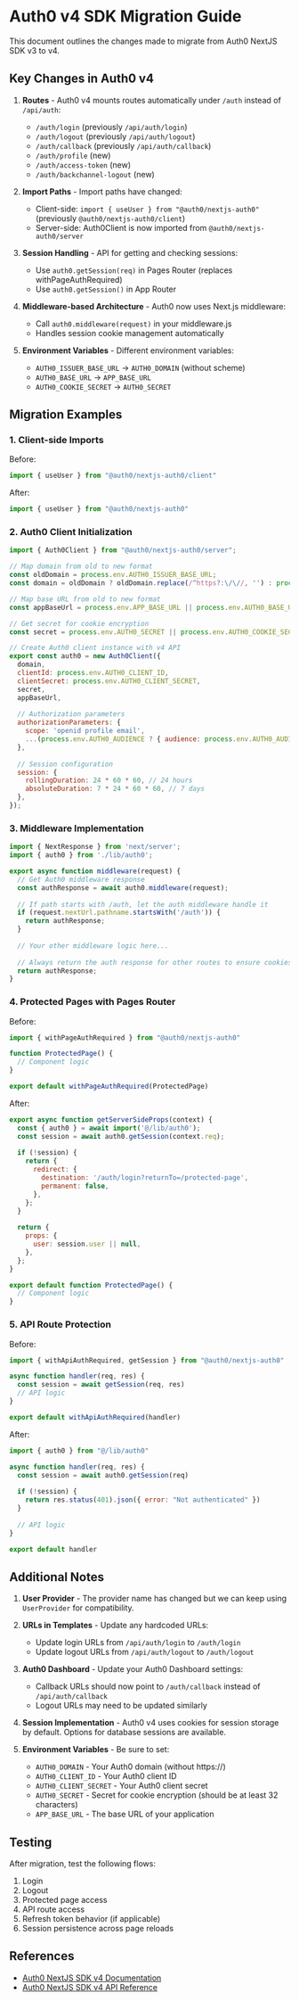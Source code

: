 # Auth0 v4 SDK Migration Guide

This document outlines the changes made to migrate from Auth0 NextJS SDK v3 to v4.

## Key Changes in Auth0 v4

1. **Routes** - Auth0 v4 mounts routes automatically under `/auth` instead of `/api/auth`:
   - `/auth/login` (previously `/api/auth/login`)
   - `/auth/logout` (previously `/api/auth/logout`) 
   - `/auth/callback` (previously `/api/auth/callback`)
   - `/auth/profile` (new)
   - `/auth/access-token` (new)
   - `/auth/backchannel-logout` (new)

2. **Import Paths** - Import paths have changed:
   - Client-side: `import { useUser } from "@auth0/nextjs-auth0"` (previously `@auth0/nextjs-auth0/client`)
   - Server-side: Auth0Client is now imported from `@auth0/nextjs-auth0/server`

3. **Session Handling** - API for getting and checking sessions:
   - Use `auth0.getSession(req)` in Pages Router (replaces withPageAuthRequired)
   - Use `auth0.getSession()` in App Router

4. **Middleware-based Architecture** - Auth0 now uses Next.js middleware:
   - Call `auth0.middleware(request)` in your middleware.js
   - Handles session cookie management automatically

5. **Environment Variables** - Different environment variables:
   - `AUTH0_ISSUER_BASE_URL` → `AUTH0_DOMAIN` (without scheme)
   - `AUTH0_BASE_URL` → `APP_BASE_URL` 
   - `AUTH0_COOKIE_SECRET` → `AUTH0_SECRET`

## Migration Examples

### 1. Client-side Imports

Before:
```javascript
import { useUser } from "@auth0/nextjs-auth0/client"
```

After:
```javascript
import { useUser } from "@auth0/nextjs-auth0"
```

### 2. Auth0 Client Initialization

```javascript
import { Auth0Client } from "@auth0/nextjs-auth0/server";

// Map domain from old to new format
const oldDomain = process.env.AUTH0_ISSUER_BASE_URL;
const domain = oldDomain ? oldDomain.replace(/^https?:\/\//, '') : process.env.AUTH0_DOMAIN;

// Map base URL from old to new format
const appBaseUrl = process.env.APP_BASE_URL || process.env.AUTH0_BASE_URL || 'http://localhost:3000';

// Get secret for cookie encryption
const secret = process.env.AUTH0_SECRET || process.env.AUTH0_COOKIE_SECRET;

// Create Auth0 client instance with v4 API
export const auth0 = new Auth0Client({
  domain,
  clientId: process.env.AUTH0_CLIENT_ID,
  clientSecret: process.env.AUTH0_CLIENT_SECRET,
  secret,
  appBaseUrl,
  
  // Authorization parameters
  authorizationParameters: {
    scope: 'openid profile email',
    ...(process.env.AUTH0_AUDIENCE ? { audience: process.env.AUTH0_AUDIENCE } : {}),
  },
  
  // Session configuration
  session: {
    rollingDuration: 24 * 60 * 60, // 24 hours
    absoluteDuration: 7 * 24 * 60 * 60, // 7 days
  },
});
```

### 3. Middleware Implementation

```javascript
import { NextResponse } from 'next/server';
import { auth0 } from './lib/auth0';

export async function middleware(request) {
  // Get Auth0 middleware response
  const authResponse = await auth0.middleware(request);
  
  // If path starts with /auth, let the auth middleware handle it
  if (request.nextUrl.pathname.startsWith('/auth')) {
    return authResponse;
  }
  
  // Your other middleware logic here...
  
  // Always return the auth response for other routes to ensure cookies are handled correctly
  return authResponse;
}
```

### 4. Protected Pages with Pages Router

Before:
```javascript
import { withPageAuthRequired } from "@auth0/nextjs-auth0"

function ProtectedPage() {
  // Component logic
}

export default withPageAuthRequired(ProtectedPage)
```

After:
```javascript
export async function getServerSideProps(context) {
  const { auth0 } = await import('@/lib/auth0');
  const session = await auth0.getSession(context.req);
  
  if (!session) {
    return {
      redirect: {
        destination: '/auth/login?returnTo=/protected-page',
        permanent: false,
      },
    };
  }
  
  return {
    props: {
      user: session.user || null,
    },
  };
}

export default function ProtectedPage() {
  // Component logic
}
```

### 5. API Route Protection

Before:
```javascript
import { withApiAuthRequired, getSession } from "@auth0/nextjs-auth0"

async function handler(req, res) {
  const session = await getSession(req, res)
  // API logic
}

export default withApiAuthRequired(handler)
```

After:
```javascript
import { auth0 } from "@/lib/auth0"

async function handler(req, res) {
  const session = await auth0.getSession(req)
  
  if (!session) {
    return res.status(401).json({ error: "Not authenticated" })
  }
  
  // API logic
}

export default handler
```

## Additional Notes

1. **User Provider** - The provider name has changed but we can keep using `UserProvider` for compatibility.

2. **URLs in Templates** - Update any hardcoded URLs:
   - Update login URLs from `/api/auth/login` to `/auth/login`
   - Update logout URLs from `/api/auth/logout` to `/auth/logout`

3. **Auth0 Dashboard** - Update your Auth0 Dashboard settings:
   - Callback URLs should now point to `/auth/callback` instead of `/api/auth/callback`
   - Logout URLs may need to be updated similarly

4. **Session Implementation** - Auth0 v4 uses cookies for session storage by default. Options for database sessions are available.

5. **Environment Variables** - Be sure to set:
   - `AUTH0_DOMAIN` - Your Auth0 domain (without https://)
   - `AUTH0_CLIENT_ID` - Your Auth0 client ID
   - `AUTH0_CLIENT_SECRET` - Your Auth0 client secret
   - `AUTH0_SECRET` - Secret for cookie encryption (should be at least 32 characters)
   - `APP_BASE_URL` - The base URL of your application

## Testing

After migration, test the following flows:
1. Login
2. Logout
3. Protected page access
4. API route access
5. Refresh token behavior (if applicable)
6. Session persistence across page reloads

## References

- [Auth0 NextJS SDK v4 Documentation](https://github.com/auth0/nextjs-auth0#readme)
- [Auth0 NextJS SDK v4 API Reference](https://auth0.github.io/nextjs-auth0/functions/_auth0_nextjs_auth0_server.Auth0Client.html)